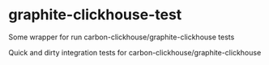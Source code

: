 # graphite-clickhouse-test
Some wrapper for run carbon-clickhouse/graphite-clickhouse tests

Quick and dirty integration tests for carbon-clickhouse/graphite-clickhouse
